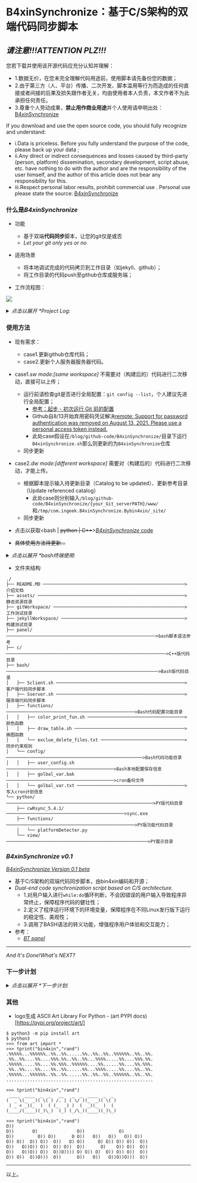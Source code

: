 # B4xinSynchronize：基于C/S架构的双端代码同步脚本

## ***请注意!!!ATTENTION PLZ!!!***

您若下载并使用该开源代码应充分认知并理解：
    
- 1.数据无价，在您未完全理解代码用途前，使用脚本请先备份您的数据；
- 2.由于第三方（人、平台）传播、二次开发、脚本滥用等行为而造成的任何直接或者间接的后果及损失跟作者无关，均由使用者本人负责，本文作者不为此承担任何责任。
- 3.尊重个人劳动成果，**禁止用作商业用途**并个人使用请申明出处： [B4xinSynchronize](https://github.com/Bin4xin/B4xinSynchronize)


If you download and use the open source code, you should fully recognize and understand:

- i.Data is priceless. Before you fully understand the purpose of the code, please back up your data ;
- ii.Any direct or indirect consequences and losses caused by third-party (person, platform) dissemination, secondary development, script abuse, etc. have nothing to do with the author and are the responsibility of the user himself, and the author of this article does not bear any responsibility for this.
- iii.Respect personal labor results, prohibit commercial use . Personal use please state the source: [B4xinSynchronize](https://github.com/Bin4xin/B4xinSynchronize)

### 什么是*B4xinSynchronize*

- 功能
    - 基于双端**代码同步**脚本，让您的git仅是或否
    - *Let your git only yes or no*
- 适用场景
    - 将本地调试完成的代码拷贝到工作目录（如jekyll、github）；
    - 将工作目录的代码push至github仓库或服务端；

- 工作流程图：

![](/assets/B4xinSynchronize-workflow.png)

<details>
<summary><em>点击以展开 *Project Log: </em></summary>

- 2021年 4月12日 星期一 15时21分49秒 CST 产生想法需求；
- 2021年 4月16日 星期五 19时53分40秒 CST 完成初版Beta；
- 2021年 4月19日 星期一 14时45分14秒 CST ：
    - 客户端更新脚本基本功能已完成
    - README 关于脚本基本介绍与用法已完成
- 2021年 4月20日 星期二 11时36分53秒 CST ：
    - 新增服务端同步脚本：[*Sserver.sh*](https://github.com/Bin4xin/B4xinSynchronize/blob/master/bash/Sserver.sh)
    - 重写`differentWorkspace_mode_fun`函数下的本地文件夹同步功能
        - 考虑到基准目录和同步目录下存在`.git`等文件、文件夹，故使用rsync时加入衍生功能`--delete-before --exclude-from`支持源目录、目标目录的同步增加、同步删除
        - `--exclude-from`定义同步规则，若存在参数下的文件，则不对该文件夹进行操作
- 2021年 4月20日 星期二 22时23分05秒 CST ：
    - [x] 2021年 5月18日 星期二 23时37分52秒 CST：新增定义记忆函数`Remember_Me_Fun` 及衍生询问函数`Ask_From_Me`用户保存本地目录同步配置
    - less input...
- 2021年 4月23日 星期五 16时17分54秒 CST ：
    - [x] 新增服务端同步脚本；[表格美化*by banemon*仓库地址](https://gitee.com/banemon/linux_sh_script)
        - [您也可以点击此处查看具体实现代码](https://github.com/Bin4xin/B4xinSynchronize/blob/master/bash/functions/draw_table.sh)
    - [x] 服务器自动化同步功能已完成：[用法/usage](#使用方法)
- 2021年 5月 7日 星期五 13时46分03秒 CST ：
    - [ ] python相关代码编写中...
    - [ ] C++相关代码编写中...
- 2021年 8月17日 星期二 09时48分23秒 CST ：
    - 修改程序workflow的图片流程；
</details>

### 使用方法
- 现有需求：
    - case1.更新github仓库代码；
    - case2.更新个人服务器服务器代码。

- case1.*sw mode:[same workspace]* 不需要对（构建后的）代码进行二次移动，直接可以上传；
    - 运行前请检查git是否进行全局配置：`git config --list`，个人建议先进行全局配置；
        - [参考：起步 - 初次运行 Git 前的配置](https://git-scm.com/book/zh/v2/%E8%B5%B7%E6%AD%A5-%E5%88%9D%E6%AC%A1%E8%BF%90%E8%A1%8C-Git-%E5%89%8D%E7%9A%84%E9%85%8D%E7%BD%AE)
        - Github自8/13开始弃用密码凭证解决[remote: Support for password authentication was removed on August 13, 2021. Please use a personal access token instead.](https://stackoverflow.com/questions/68775869/support-for-password-authentication-was-removed-please-use-a-personal-access-to)
        - 此处case假设在`/blog/github-code/B4xinSynchronize/`目录下运行`B4xinSynchronize.sh`那么则更新的为`B4xinSynchronize`仓库
    - 同步更新
    
- case2.*dw mode:[different workspace]* 需要对（构建后的）代码进行二次移动，才能上传。
    
    - 根据脚本提示输入待更新目录（Catalog to be updated）、更新参考目录（Update referenced catalog）
        - 此处case则分别输入`/blog/github-code/B4xinSynchronize/{your_Git_serverPATH}/www/` 和`/tmp/com.ingeek.B4xinSynchronize.Bybin4xin/_site/`
    - 同步更新

- 点击以获取<bash | <del>python | C++</del>>[*B4xinSynchronize* code](https://github.com/Bin4xin/B4xinSynchronize/releases)
- ~~具体使用方法待更新...~~

<details>
<summary><em>点击以展开 *bash终端使用: </em></summary>

修改 `B4xinSynchronize/bash/config/user_config.sh`，注意事项：

- `options_project_{i}`的值连接符为下划线，{i}自定义
- dw模式目录需加入`gitPath、buildPath`，否则会报`Invalid`，sw模式同理

```bash
##project : $your_repo_name
options_$your_repo_name_{i}="your_repo_name"
_${run_mode}_$your_repo_name_gitPath="/path/to/your/repo/name"
_${run_mode}_$your_repo_name_buildPath"/path/to/your/build/project/"

##example:

## dw mode project 0: bin4xin_github_io options
options_project_0="bin4xin_github_io"
_dw_bin4xin_github_io_gitPath="/Users/bin4xin/blog/github-code/bin4xin.github.io"
_dw_bin4xin_github_io_buildPath="/Users/bin4xin/blog/SENTRYLAB-WWW-WEB/_site"
# sw mode project 4: B4xinSynchronize options
options_project_4="B4xinSynchronize"
_sw_B4xinSynchronize_gitPath="/Users/bin4xin/blog/github-code/B4xinSynchronize"
```


- client端

```
$ brew install gawk
$ git clone https://github.com/Bin4xin/B4xinSynchronize.git
$ cd B4xinSynchronize/bash
$ bash Sclient.sh sw
                                   ..
`7MM"""Yp,                       .Bin.               .A"Xin\
  MM    Yb        _                                ,MI    ""Y
  MM    dP      ,AM   `7M'   `MF'`7MM  `7MMpMMMb.  `MMb.     `7M'   `MF'`7MMpMMMb.   ,p6"bo
  MM"""bg.     AVMM     `VA ,V'    MM    MM    MM    `YMMNq.   VA   ,V    MM    MM  6M'  OO
  MM    `Y   ,W' MM       XMX      MM    MM    MM  .     `MM    VA ,V     MM    MM  8M
  MM    ,9 ,W'   MM     ,V' VA.    MM    MM    MM  Mb     dM     VVV      MM    MM  YM.    ,
.JMMmmmd9  AmmmmmMMmm .AM.   .MA..JMML..JMML  JMML.P"Ybmmd"      ,V     .JMML  JMML. YMbmd'
                 MM                                             ,V
                 MM                                          OOb"
                                                            Code by Bin4xin
[2021/08/17/10:35:58] [Info] Are you sure?(y/n):
[2021/08/17/10:36:01] [Info] Detected proxy export this shell
[2021/08/17/10:36:01] [Info] Running mode is: sw mode now
Detected user's conf files in ./config/user_config.sh
[2021/08/17/10:36:01] [Info] Detected :
[Repo 0] : bin4xin_github_io
[Repo 1] : bin4xin_gitee_io
[Repo 2] : sentrylab_tokyo_www
[Repo 3] : sentrylab_tokyo_about
[Repo 4] : B4xinSynchronize
[Repo 5] : sweet_ysoserial
[Repo 6] : Bin4xin
[Repo 7] : bigger_than_bigger
[Repo 8] : Industrial_Control_Wiki_Record
Choose your Repos option (default option: 0)[0/1/..] : 4
[2021/08/17/10:36:02] /Users/bin4xin/blog/github-code/develop/B4xinSynchronize is a valid git repository.
 But the current working directory may not be the top level. Check the output of the git rev-parse command if you care)
[2021/08/17/10:36:02] [Info] Directly jumping to Synchronize update...
[2021/08/17/10:36:02] [Info] Synchronize update is running in /Users/bin4xin/blog/github-code/develop/B4xinSynchronize
[2021/08/17/10:36:03] [Info] Synchronize update is running.
[master 7d3615d] [2021/08/17/10:36:03] B4xinSync: commit by bin4xin.
 1 file changed, 3 insertions(+), 3 deletions(-)
Enumerating objects: 7, done.
Counting objects: 100% (7/7), done.
Delta compression using up to 8 threads
Compressing objects: 100% (4/4), done.
Writing objects: 100% (4/4), 463 bytes | 463.00 KiB/s, done.
Total 4 (delta 3), reused 0 (delta 0), pack-reused 0
remote: Resolving deltas: 100% (3/3), completed with 3 local objects.
To https://github.com/Bin4xin/B4xinSynchronize.git
   10f27cf..7d3615d  master -> master
Branch 'master' set up to track remote branch 'master' from 'origin'.
[2021/08/17/10:36:05] [Warn] ready to unset Http Proxy Shell? (y/n):
```

- server端

```
$ bash Sserver.sh [/path/to/git/workspace/]
 ● 运行中... 
任务进行中: [Crontab定时计划备份] [写入Crontab定时计划] [执行Crontab定时计划]
备份您的当前的Crontab计划
执行添加最新的Crontab计划：
[==================================================>]    
[备份计划] >> [crontab -l > config/golbal_var.sh.]...
 ● [Info]任务1: [Crontab定时计划备份] ----------> DONE..... 
[写入计划] >> [config/golbal_var.sh]...
 ● [Info]任务2: [写入Crontab定时计划] ----------> DONE..... 
[执行计划] << [config/golbal_var.sh]...
 ● [Info]任务3: [执行Crontab定时计划] ----------> DONE..... 

当前最新Crontab计划表为：
╔═══════════════════════════════╗
║   * * * * * git checkout -f   ║
╚═══════════════════════════════╝
ALL DONE...
```

</details>

- 文件夹结构
```
./
├── README.MD ──────────────────────────────────────────────────────>介绍文档
├── assets/ ────────────────────────────────────────────────────────>静态资源目录
├── gitWorkspace/ ──────────────────────────────────────────────────>工作测试目录
├── jekyllWorkspace/ ───────────────────────────────────────────────>构建测试目录
├── panel/ ─────────────────────────────────────────────────────────>bash脚本语法参考
├── c/ ─────────────────────────────────────────────────────────────>C++版代码目录
├── bash/ ──────────────────────────────────────────────────────────>Bash版代码目录
│   ├── Sclient.sh ─────────────────────────────────────────────────>客户端代码同步脚本 
│   ├── Sserver.sh ─────────────────────────────────────────────────>服务端代码同步脚本
│   ├── functions/ ─────────────────────────────────────────────────>Bash代码配置功能目录
│   │   ├── color_print_fun.sh ─────────────────────────────────────>颜色函数
│   │   ├── draw_table.sh ──────────────────────────────────────────>画图函数
│   │   └── exclue_delete_files.txt ────────────────────────────────>同步约束规则
│   └── config/ ────────────────────────────────────────────────────>Bash代码功能目录
│   │   ├── user_config.sh ─────────────────────────────────────────>Bash本地配置保存信息
│   │   ├── golbal_var.bak ─────────────────────────────────────────>cron备份文件
│   │   └── golbal_var.txt ─────────────────────────────────────────>写入cron计划信息
└── python/ ────────────────────────────────────────────────────────>PY版代码目录
    ├── cwRsync_5.4.1/ ─────────────────────────────────────────────>sync.exe
    ├── functions/ ─────────────────────────────────────────────────>PY版功能代码目录
    │   └── platformDetecter.py
    └── view/ ──────────────────────────────────────────────────────>PY展示目录
```




### *B4xinSynchronize v0.1*

[*B4xinSynchronize Version 0.1 beta*](https://github.com/Bin4xin/B4xinSynchronize/blob/master/bash/Sclient.sh)

- 基于C/S架构的双端代码同步脚本，由bin4xin编码和开源；
- *Dual-end code synchronization script based on C/S architecture.*
    - 1.对用户输入进行`while:do`循环判断，不会因错误的用户输入导致程序异常终止，保障程序代码的健壮性；
    - 2.定义了程序运行环境下的环境变量，保障程序在不同Linux发行版下运行的稳定性、美观性；
    - 3.调用了BASH语法的转义功能，增强程序用户体验和交互能力；
- 参考：
    - [*BT panel*](https://github.com/Bin4xin/B4xinSynchronize/tree/master/panel)

---
*And It's Done!What's NEXT?*

### 下一步计划

<details>
<summary><em>点击以展开 *下一步计划: </em></summary>

- [~~*B4xinSynchronize Version 0.1 Release*~~](https://github.com/Bin4xin/B4xinSynchronize/blob/master/bash/Sclient.sh)
- [*B4xinSynchronize Version 0.2 Release*](https://github.com/Bin4xin/B4xinSynchronize/blob/master/bash/Sclient.sh)
    - [x] 1.计划新增[git server. / jekyll server. / other servers...]等选项更新；
    - [ ] [2.目前部分代码传参数为硬编码形式，计划修改成100%变量形式；](https://github.com/Bin4xin/B4xinSynchronize/blob/master/Sclient.sh)
        - [x] git commit暂时使用时间作为基准参考；
        - [x] 计划加入其他基准commit；读取文件名称输出
        - [ ] 由于bash脚本特殊性，正常输出特殊字符出行报错现象，banner输出暂时使用文件读取输出，有更好的办法欢迎讨论。
    - [x] 3.计划新增服务端同步脚本；
    - [ ] 4.目前暂时只测试于`Darwin 20.3.0 Darwin Kernel Version 20.3.0 /RELEASE_X86_64 x86_64`，逐渐测试与其他发行版本；
        - [x] i Darwin 20.3.0 MacOS Big Sur [~~server端~~/client端✅]
        - [ ] ii Ubuntu 18.0/20.0 [server端✅/client端✅]
        - [ ] iii CentOS 7 [server端❎/client端❎]
        - [ ] iv ...
    - [ ] [5.优化脚本已知问题，欢迎提交issues；](https://github.com/Bin4xin/B4xinSynchronize/issues/new)
    - [x] 6.程序运行等待时，加入加载动画；
    - [ ] 7.计划添加python与c++的版本。
        - [ ] python coding...
        - [ ] c++ coding...
        
</details>

### 其他

- logo生成 ASCII Art Library For Python - (art PYPI docs)[https://pypi.org/project/art/]

```
$ python3 -m pip install art
$ python3
>>> from art import *
>>> tprint("bin4xin","rand")
.%%%%%...%%%%%%..%%..%%......%%..%%..%%..%%%%%%..%%..%%.
.%%..%%....%%....%%%.%%..%%..%%...%%%%.....%%....%%%.%%.
.%%%%%.....%%....%%.%%%..%%%%%%....%%......%%....%%.%%%.
.%%..%%....%%....%%..%%......%%...%%%%.....%%....%%..%%.
.%%%%%...%%%%%%..%%..%%......%%..%%..%%..%%%%%%..%%..%%.
........................................................

>>> tprint("bin4xin","rand")
 ____  ____  _  _   __   _  _  ____  _  _
(  _ \(_  _)( \( ) /. | ( \/ )(_  _)( \( )
 ) _ < _)(_  )  ( (_  _) )  (  _)(_  )  (
(____/(____)(_)\_)  (_) (_/\_)(____)(_)\_)

>>> tprint("bin4xin","rand")
O))
O))       O)               O))             O)
O))         O)) O))      O O))   O))   O))   O)) O))
O)) O))  O)) O))  O))   O) O))     O) O)) O)) O))  O))
O))   O))O)) O))  O)) O))  O))      O)    O)) O))  O))
O))   O))O)) O))  O))O)))) O) O)) O)  O)) O)) O))  O))
O)) O))  O))O)))  O))      O))   O))   O))O))O)))  O))
```

---

以上。